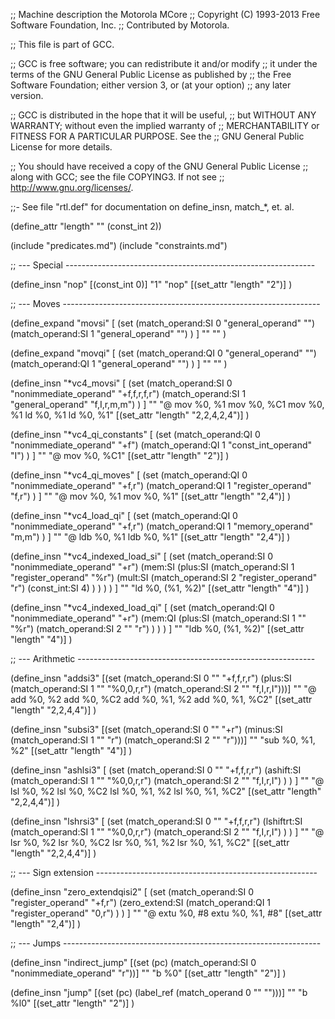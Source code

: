 ;;  Machine description the Motorola MCore
;;  Copyright (C) 1993-2013 Free Software Foundation, Inc.
;;  Contributed by Motorola.

;; This file is part of GCC.

;; GCC is free software; you can redistribute it and/or modify
;; it under the terms of the GNU General Public License as published by
;; the Free Software Foundation; either version 3, or (at your option)
;; any later version.

;; GCC is distributed in the hope that it will be useful,
;; but WITHOUT ANY WARRANTY; without even the implied warranty of
;; MERCHANTABILITY or FITNESS FOR A PARTICULAR PURPOSE.  See the
;; GNU General Public License for more details.

;; You should have received a copy of the GNU General Public License
;; along with GCC; see the file COPYING3.  If not see
;; <http://www.gnu.org/licenses/>.

;;- See file "rtl.def" for documentation on define_insn, match_*, et. al.

(define_attr "length" "" (const_int 2))

(include "predicates.md")
(include "constraints.md")

;; --- Special --------------------------------------------------------------

(define_insn "nop"
  [(const_int 0)]
  "1"
  "nop"
  [(set_attr "length" "2")]
)

;; --- Moves ----------------------------------------------------------------

(define_expand "movsi"
  [
    (set
      (match_operand:SI 0 "general_operand" "")
      (match_operand:SI 1 "general_operand" "")
    )
  ]
  ""
  ""
)

(define_expand "movqi"
  [
    (set
      (match_operand:QI 0 "general_operand" "")
      (match_operand:QI 1 "general_operand" "")
    )
  ]
  ""
  ""
)

(define_insn "*vc4_movsi"
  [
    (set
      (match_operand:SI 0 "nonimmediate_operand" "+f,f,r,f,r")
      (match_operand:SI 1 "general_operand" "f,I,r,m,m")
    )
  ]
  ""
  "@
  	mov %0, %1
  	mov %0, %C1
  	mov %0, %1
  	ld %0, %1
  	ld %0, %1"
  [(set_attr "length" "2,2,4,2,4")]
)

(define_insn "*vc4_qi_constants"
  [
    (set
      (match_operand:QI 0 "nonimmediate_operand" "+f")
      (match_operand:QI 1 "const_int_operand" "I")
    )
  ]
  ""
  "@
  	mov %0, %C1"
  [(set_attr "length" "2")]
)

(define_insn "*vc4_qi_moves"
  [
    (set
      (match_operand:QI 0 "nonimmediate_operand" "+f,r")
      (match_operand:QI 1 "register_operand" "f,r")
    )
  ]
  ""
  "@
  	mov %0, %1
  	mov %0, %1"
  [(set_attr "length" "2,4")]
)

(define_insn "*vc4_load_qi"
  [
    (set
      (match_operand:QI 0 "nonimmediate_operand" "+f,r")
      (match_operand:QI 1 "memory_operand" "m,m")
    )
  ]
  ""
  "@
  	ldb %0, %1
  	ldb %0, %1"
  [(set_attr "length" "2,4")]
)

(define_insn "*vc4_indexed_load_si"
  [
    (set
      (match_operand:SI 0 "nonimmediate_operand" "+r")
      (mem:SI
	(plus:SI
	  (match_operand:SI 1 "register_operand" "%r")
	  (mult:SI
	    (match_operand:SI 2 "register_operand" "r")
	    (const_int:SI 4)
	  )
	)
      )
    )
  ]
  ""
  "ld %0, (%1, %2)"
  [(set_attr "length" "4")]
)

(define_insn "*vc4_indexed_load_qi"
  [
    (set
      (match_operand:QI 0 "nonimmediate_operand" "+r")
      (mem:QI
	(plus:SI
	  (match_operand:SI 1 "" "%r")
	  (match_operand:SI 2 "" "r")
	)
      )
    )
  ]
  ""
  "ldb %0, (%1, %2)"
  [(set_attr "length" "4")]
)

;; --- Arithmetic -----------------------------------------------------------

(define_insn "addsi3"
  [(set (match_operand:SI 0 "" "+f,f,r,r")
	(plus:SI (match_operand:SI 1 "" "%0,0,r,r")
		 (match_operand:SI 2 "" "f,I,r,I")))]
  ""
  "@
  	add %0, %2
  	add %0, %C2
  	add %0, %1, %2
  	add %0, %1, %C2"
  [(set_attr "length" "2,2,4,4")]
)

(define_insn "subsi3"
  [(set (match_operand:SI 0 "" "+r")
	(minus:SI (match_operand:SI 1 "" "r")
		 (match_operand:SI 2 "" "r")))]
  ""
  "sub %0, %1, %2"
  [(set_attr "length" "4")]
)

(define_insn "ashlsi3"
  [
    (set
      (match_operand:SI 0 "" "+f,f,r,r")
      (ashift:SI
        (match_operand:SI 1 "" "%0,0,r,r")
	(match_operand:SI 2 "" "f,I,r,I")
      )
    )
  ]
  ""
  "@
  	lsl %0, %2
  	lsl %0, %C2
  	lsl %0, %1, %2
  	lsl %0, %1, %C2"
  [(set_attr "length" "2,2,4,4")]
)

(define_insn "lshrsi3"
  [
    (set
      (match_operand:SI 0 "" "+f,f,r,r")
      (lshiftrt:SI
        (match_operand:SI 1 "" "%0,0,r,r")
	(match_operand:SI 2 "" "f,I,r,I")
      )
    )
  ]
  ""
  "@
  	lsr %0, %2
  	lsr %0, %C2
  	lsr %0, %1, %2
  	lsr %0, %1, %C2"
  [(set_attr "length" "2,2,4,4")]
)

;; --- Sign extension -------------------------------------------------------

(define_insn "zero_extendqisi2"
  [
    (set
      (match_operand:SI 0 "register_operand" "+f,r")
      (zero_extend:SI
        (match_operand:QI 1 "register_operand" "0,r")
      )
    )
  ]
  ""
  "@
    	extu %0, #8
    	extu %0, %1, #8"
  [(set_attr "length" "2,4")]
)

;; --- Jumps ----------------------------------------------------------------

(define_insn "indirect_jump"
  [(set (pc)
  	(match_operand:SI 0 "nonimmediate_operand" "r"))]
  ""
  "b %0"
  [(set_attr "length" "2")]
)

(define_insn "jump"
  [(set (pc)
	(label_ref (match_operand 0 "" "")))]
  ""
  "b %l0"
  [(set_attr "length" "2")]
)

